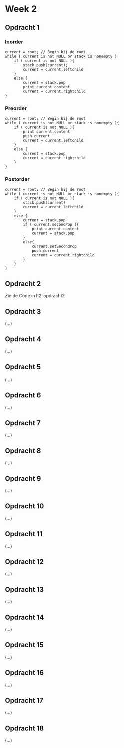 # Week 2

## Opdracht 1

### Inorder

	current = root; // Begin bij de root
	while ( current is not NULL or stack is nonempty ) 
		if ( current is not NULL ){
			stack.push(current);
			current = current.leftchild
		} 
		else {
			current = stack.pop
			print current.content
			current = current.rightchild
	}

### Preorder
	current = root; // Begin bij de root
	while ( current is not NULL or stack is nonempty ){
		if ( current is not NULL ){
			print current.content
			push current
			current = current.leftchild
		} 
		else {
			current = stack.pop
			current = current.rightchild
		}
	}

### Postorder
	current = root; // Begin bij de root
	while ( current is not NULL or stack is nonempty ){
		if ( current is not NULL ){
			stack.push(current)
			current = current.leftchild
		} 
		else {
			current = stack.pop
			if ( current.secondPop ){
				print current.content
				current = stack.pop
			} 
			else{
				current.setSecondPop
				push current
				current = current.rightchild
			}
		}
	}

## Opdracht 2

Zie de Code in lt2-opdracht2


## Opdracht 3

(…)


## Opdracht 4

(…)


## Opdracht 5

(…)


## Opdracht 6

(…)


## Opdracht 7

(…)


## Opdracht 8

(…)


## Opdracht 9

(…)


## Opdracht 10

(…)


## Opdracht 11

(…)


## Opdracht 12

(…)


## Opdracht 13

(…)


## Opdracht 14

(…)


## Opdracht 15

(…)


## Opdracht 16

(…)


## Opdracht 17

(…)


## Opdracht 18

(…)
